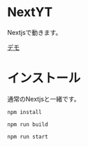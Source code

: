 # NextYT
Nextjsで動きます。

[デモ](https://fwsg2s-3000.csb.app/)

# インストール
通常のNextjsと一緒です。


```
npm install
```


```
npm run build
```

```
npm run start
```

